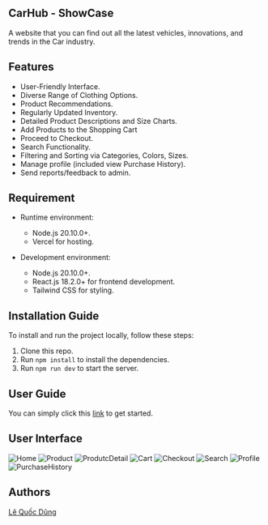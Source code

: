 ## CarHub - ShowCase
A website that you can find out all the latest vehicles, innovations, and trends in the Car industry.

## Features

- User-Friendly Interface.
- Diverse Range of Clothing Options.
- Product Recommendations.
- Regularly Updated Inventory.
- Detailed Product Descriptions and Size Charts.
- Add Products to the Shopping Cart
- Proceed to Checkout.
- Search Functionality.
- Filtering and Sorting via Categories, Colors, Sizes.
- Manage profile (included view Purchase History).
- Send reports/feedback to admin.

## Requirement
- Runtime environment:
    - Node.js 20.10.0+.
    - Vercel for hosting.

- Development environment:
    - Node.js 20.10.0+.
    - React.js 18.2.0+ for frontend development.
    - Tailwind CSS for styling.

## Installation Guide

To install and run the project locally, follow these steps:

1. Clone this repo.
2. Run `npm install` to install the dependencies.
3. Run `npm run dev` to start the server.

## User Guide

You can simply click this [link](https://car-hub-showcase-vaqp.vercel.app/) to get started.

## User Interface

![Home](./demo_ui/Home.png)
![Product](./demo_ui/Product.png)
![ProdutcDetail](./demo_ui/DetailProduct.png)
![Cart](./demo_ui/Cart.png)
![Checkout](./demo_ui/checkout.png)
![Search](./demo_ui/SearchPage.png)
![Profile](./demo_ui/Profile.png)
![PurchaseHistory](./demo_ui/PurchaseHistory.png)

## Authors

[Lê Quốc Dũng](https://github.com/DungLe2983)
